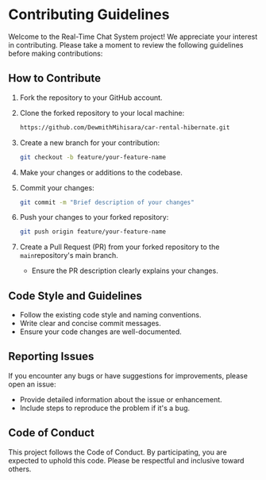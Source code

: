 # Contributing Guidelines

Welcome to the Real-Time Chat System project! We appreciate your interest in contributing. Please take a moment to review the following guidelines before making contributions:

## How to Contribute

1. Fork the repository to your GitHub account.

2. Clone the forked repository to your local machine:
   ```bash
   https://github.com/DewmithMihisara/car-rental-hibernate.git
   ```
3. Create a new branch for your contribution:
   ```bash
   git checkout -b feature/your-feature-name
   ```
4. Make your changes or additions to the codebase.
5. Commit your changes:
   ```bash
   git commit -m "Brief description of your changes"
   ```
6. Push your changes to your forked repository:
   ```bash
   git push origin feature/your-feature-name
   ```
7. Create a Pull Request (PR) from your forked repository to the `main`repository's main branch.

    *  Ensure the PR description clearly explains your changes.

## Code Style and Guidelines
         
* Follow the existing code style and naming conventions.
* Write clear and concise commit messages.
* Ensure your code changes are well-documented.

## Reporting Issues
If you encounter any bugs or have suggestions for improvements, please open an issue:

* Provide detailed information about the issue or enhancement.
* Include steps to reproduce the problem if it's a bug.

## Code of Conduct
This project follows the Code of Conduct. By participating, you are expected to uphold this code. Please be respectful and inclusive toward others.

